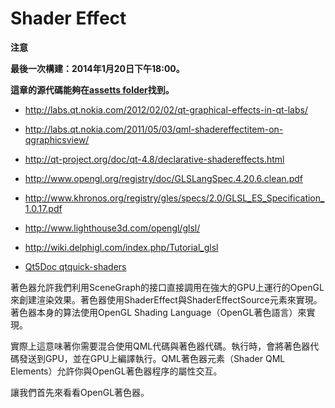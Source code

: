 # Shader Effect

**注意**

**最後一次構建：2014年1月20日下午18:00。**

**這章的源代碼能夠在[assetts folder](http://qmlbook.org/assets)找到。**

* http://labs.qt.nokia.com/2012/02/02/qt-graphical-effects-in-qt-labs/

* http://labs.qt.nokia.com/2011/05/03/qml-shadereffectitem-on-qgraphicsview/

* http://qt-project.org/doc/qt-4.8/declarative-shadereffects.html

* http://www.opengl.org/registry/doc/GLSLangSpec.4.20.6.clean.pdf

* http://www.khronos.org/registry/gles/specs/2.0/GLSL_ES_Specification_1.0.17.pdf

* http://www.lighthouse3d.com/opengl/glsl/

* http://wiki.delphigl.com/index.php/Tutorial_glsl

* [Qt5Doc qtquick-shaders](http://doc.qt.nokia.com/5.0-snapshot/qtquick-shaders.html)

著色器允許我們利用SceneGraph的接口直接調用在強大的GPU上運行的OpenGL來創建渲染效果。著色器使用ShaderEffect與ShaderEffectSource元素來實現。著色器本身的算法使用OpenGL Shading Language（OpenGL著色語言）來實現。

實際上這意味著你需要混合使用QML代碼與著色器代碼。執行時，會將著色器代碼發送到GPU，並在GPU上編譯執行。QML著色器元素（Shader QML Elements）允許你與OpenGL著色器程序的屬性交互。

讓我們首先來看看OpenGL著色器。
